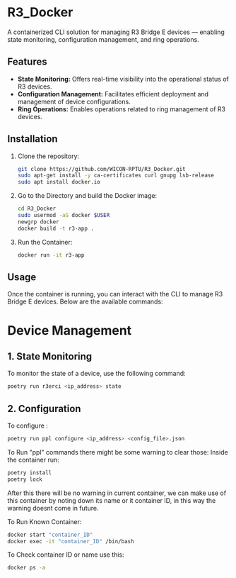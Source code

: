 # R3_Docker
A containerized CLI solution for managing R3 Bridge E devices — enabling state monitoring, configuration management, and ring operations.

## Features

- **State Monitoring:** Offers real-time visibility into the operational status of R3 devices.
- **Configuration Management:** Facilitates efficient deployment and management of device configurations.
- **Ring Operations:** Enables operations related to ring management of R3 devices.

## Installation

1. Clone the repository:
   ```bash
   git clone https://github.com/WICON-RPTU/R3_Docker.git
   sudo apt-get install -y ca-certificates curl gnupg lsb-release
   sudo apt install docker.io

2. Go to the Directory and build the Docker image:
   ```bash
   cd R3_Docker
   sudo usermod -aG docker $USER
   newgrp docker
   docker build -t r3-app .

3. Run the Container:
   ```bash
   docker run -it r3-app
## Usage

Once the container is running, you can interact with the CLI to manage R3 Bridge E devices. Below are the available commands:
# Device Management
## 1. **State Monitoring**
To monitor the state of a device, use the following command:
  ```bash
  poetry run r3erci <ip_address> state
```
## 2. **Configuration**
To configure :
```bash
poetry run ppl configure <ip_address> <config_file>.json
````
To Run "ppl" commands there might be some warning to clear those:
Inside the container run:
```bash
poetry install
poetry lock
````
After this there will be no warning in current container, we can make use of this container by noting down its name or it container ID, in this way the warning doesnt come in future.

To Run Known Container:
```bash
docker start "container_ID"
docker exec -it "container_ID" /bin/bash
```
To Check container ID or name use this:
```bash
docker ps -a
